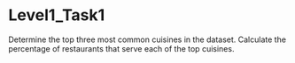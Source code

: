 # Level1_Task1
Determine the top three most common cuisines in the dataset. Calculate the percentage of restaurants that serve each of the top cuisines.
